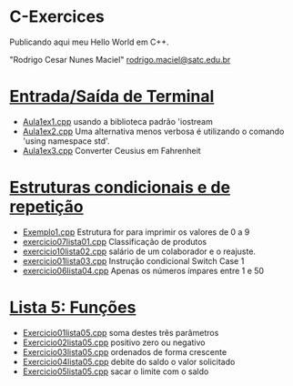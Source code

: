 # C-Exercices
Publicando aqui meu Hello World em C++.

"Rodrigo Cesar Nunes Maciel" <rodrigo.maciel@satc.edu.br>

# [Entrada/Saída de Terminal](https://github.com/hqnicolas/C-Exercices/tree/main/aula1) 
- [Aula1ex1.cpp](https://github.com/hqnicolas/C-Exercices/blob/main/aula1/aula1ex1.cpp) usando a biblioteca padrão 'iostream
- [Aula1ex2.cpp](https://github.com/hqnicolas/C-Exercices/blob/main/aula1/aula1ex2.cpp) Uma alternativa menos verbosa é utilizando o comando 'using namespace std'.
- [Aula1ex3.cpp](https://github.com/hqnicolas/C-Exercices/blob/main/aula1/aula1ex3.cpp) Converter Ceusius em Fahrenheit
# [Estruturas condicionais e de repetição](https://github.com/hqnicolas/C-Exercices/tree/main/aula2)
- [Exemplo1.cpp](https://github.com/hqnicolas/C-Exercices/blob/main/aula2/exemplo1/main.cpp) Estrutura for para imprimir os valores de 0 a 9
- [exercicio07lista01.cpp](https://github.com/hqnicolas/C-Exercices/blob/main/aula2/exercicio07lista01/main.cpp) Classificação de produtos
- [exercicio10lista02.cpp](https://github.com/hqnicolas/C-Exercices/tree/main/aula2/exercicio10lista02) salário de um colaborador e o reajuste.
- [exercicio01lista03.cpp](https://github.com/hqnicolas/C-Exercices/blob/main/aula2/exercicio01lista03/main.cpp) Instrução condicional Switch Case 1
- [exercicio06lista04.cpp](https://github.com/hqnicolas/C-Exercices/blob/main/aula2/exercicio06lista04/main.cpp) Apenas os números ímpares entre 1 e 50
# [Lista 5: Funções](https://github.com/hqnicolas/C-Exercices/blob/main/Listas/Lista%20de%20Exerc%C3%ADcios%2005.pdf)
- [Exercicio01lista05.cpp](https://github.com/hqnicolas/C-Exercices/blob/main/Listas/Lista5/exercicio1/main.cpp) soma destes três parâmetros
- [Exercicio02lista05.cpp](https://github.com/hqnicolas/C-Exercices/blob/main/Listas/Lista5/exercicio2/main.cpp) positivo zero ou negativo
- [Exercicio03lista05.cpp](https://github.com/hqnicolas/C-Exercices/blob/main/Listas/Lista5/exercicio3/main.cpp) ordenados de forma crescente
- [Exercicio04lista05.cpp](https://github.com/hqnicolas/C-Exercices/blob/main/Listas/Lista5/exercicio4/main.cpp) debite do saldo o valor solicitado
- [Exercicio05lista05.cpp](https://github.com/hqnicolas/C-Exercices/blob/main/Listas/Lista5/exercicio5/main.cpp) sacar o limite com o saldo

